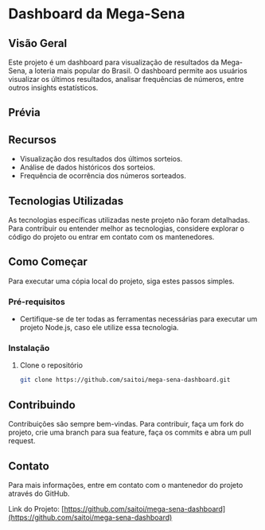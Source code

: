 # Dashboard da Mega-Sena

## Visão Geral
Este projeto é um dashboard para visualização de resultados da Mega-Sena, a loteria mais popular do Brasil. O dashboard permite aos usuários visualizar os últimos resultados, analisar frequências de números, entre outros insights estatísticos.

## Prévia



## Recursos
- Visualização dos resultados dos últimos sorteios.
- Análise de dados históricos dos sorteios.
- Frequência de ocorrência dos números sorteados.

## Tecnologias Utilizadas
As tecnologias específicas utilizadas neste projeto não foram detalhadas. Para contribuir ou entender melhor as tecnologias, considere explorar o código do projeto ou entrar em contato com os mantenedores.

## Como Começar
Para executar uma cópia local do projeto, siga estes passos simples.

### Pré-requisitos
- Certifique-se de ter todas as ferramentas necessárias para executar um projeto Node.js, caso ele utilize essa tecnologia.

### Instalação
1. Clone o repositório
   ```sh
   git clone https://github.com/saitoi/mega-sena-dashboard.git
   ```

## Contribuindo
Contribuições são sempre bem-vindas. Para contribuir, faça um fork do projeto, crie uma branch para sua feature, faça os commits e abra um pull request.

## Contato
Para mais informações, entre em contato com o mantenedor do projeto através do GitHub.

Link do Projeto: [https://github.com/saitoi/mega-sena-dashboard](https://github.com/saitoi/mega-sena-dashboard)
